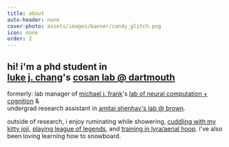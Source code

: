 ```yaml
---
title: about
auto-header: none
cover-photo: assets/images/banner/candy_glitch.png
icon: none
order: 2
---
```


## hi! i'm a phd student in <br><a href="http://lukejchang.com" class="h">luke j. chang</a>'s <a href="http://cosanlab.com" class="h">cosan lab @ dartmouth</a>

formerly: lab manager of <a href="http://ski.clps.brown.edu" class="h">michael j. frank</a>'s <a href="http://lnccbrown.com" class="h">lab of neural computation + cognition</a> & \
undergrad research assistant in <a href="https://www.shenhavlab.org" class="h">amitai shenhav's lab @ brown</a>.

outside of research, i enjoy ruminating while showering, <a href="/assets/images/misc/kitty-corners.png" class="h">cuddling with my kitty joji</a>, <a href="/assets/images/misc/lol-mastery-chart.png" class="h">playing league of legends</a>, and <a href="https://www.instagram.com/wasiaerial/" class="h">training in lyra/aerial hoop</a>. i've also been loving learning how to snowboard.

